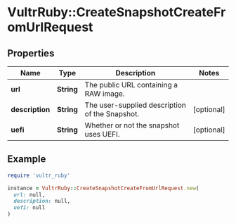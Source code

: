 # VultrRuby::CreateSnapshotCreateFromUrlRequest

## Properties

| Name | Type | Description | Notes |
| ---- | ---- | ----------- | ----- |
| **url** | **String** | The public URL containing a RAW image. |  |
| **description** | **String** | The user-supplied description of the Snapshot. | [optional] |
| **uefi** | **String** | Whether or not the snapshot uses UEFI. | [optional] |

## Example

```ruby
require 'vultr_ruby'

instance = VultrRuby::CreateSnapshotCreateFromUrlRequest.new(
  url: null,
  description: null,
  uefi: null
)
```


